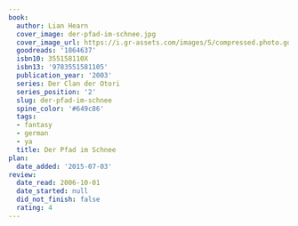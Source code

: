 ```yaml
---
book:
  author: Lian Hearn
  cover_image: der-pfad-im-schnee.jpg
  cover_image_url: https://i.gr-assets.com/images/S/compressed.photo.goodreads.com/books/1370809289l/1864637._SX98_.jpg
  goodreads: '1864637'
  isbn10: 355158110X
  isbn13: '9783551581105'
  publication_year: '2003'
  series: Der Clan der Otori
  series_position: '2'
  slug: der-pfad-im-schnee
  spine_color: '#649c86'
  tags:
  - fantasy
  - german
  - ya
  title: Der Pfad im Schnee
plan:
  date_added: '2015-07-03'
review:
  date_read: 2006-10-01
  date_started: null
  did_not_finish: false
  rating: 4
---
```


